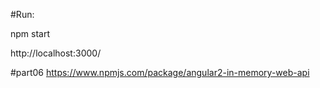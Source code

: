 #Run:

npm start

http://localhost:3000/


#part06
https://www.npmjs.com/package/angular2-in-memory-web-api